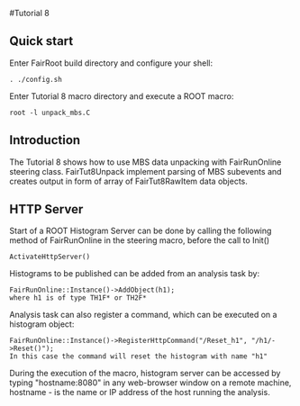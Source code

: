 #Tutorial 8


## Quick start

Enter FairRoot build directory and configure your shell:

~~~~~~~~~~~~~~~~~~
. ./config.sh
~~~~~~~~~~~~~~~~~~

Enter Tutorial 8 macro directory and execute a ROOT macro:

~~~~~~~~~~~~~~~~~~
root -l unpack_mbs.C
~~~~~~~~~~~~~~~~~~

## Introduction
The Tutorial 8 shows how to use MBS data unpacking with FairRunOnline
steering class. FairTut8Unpack implement parsing of MBS subevents
and creates output in form of array of FairTut8RawItem data objects.

## HTTP Server
Start of a ROOT Histogram Server can be done by calling the following method
of FairRunOnline in the steering macro, before the call to Init()
~~~~~~~~~~~~~~~~~~
ActivateHttpServer()
~~~~~~~~~~~~~~~~~~

Histograms to be published can be added from an analysis task by:
~~~~~~~~~~~~~~~~~~
FairRunOnline::Instance()->AddObject(h1);
where h1 is of type TH1F* or TH2F*
~~~~~~~~~~~~~~~~~~

Analysis task can also register a command, which can be executed on
a histogram object:
~~~~~~~~~~~~~~~~~~
FairRunOnline::Instance()->RegisterHttpCommand("/Reset_h1", "/h1/->Reset()");
In this case the command will reset the histogram with name "h1"
~~~~~~~~~~~~~~~~~~

During the execution of the macro, histogram server can be accessed
by typing "hostname:8080" in any web-browser window on a remote machine,
hostname - is the name or IP address of the host running the analysis.

